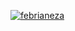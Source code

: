[![febrianeza](https://circleci.com/gh/febrianeza/Ci-Test.svg?style=svg)](https://circleci.com/gh/febrianeza/Ci-Test)
